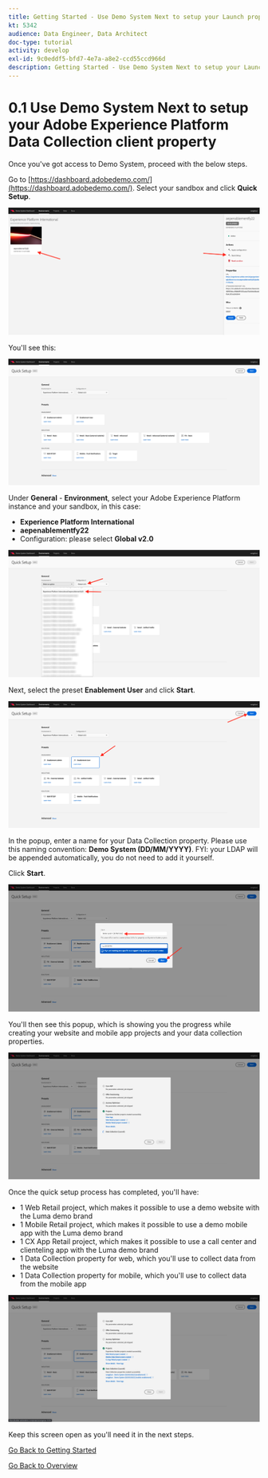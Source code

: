 ```yaml
---
title: Getting Started - Use Demo System Next to setup your Launch property
kt: 5342
audience: Data Engineer, Data Architect
doc-type: tutorial
activity: develop
exl-id: 9c0eddf5-bfd7-4e7a-a8e2-ccd55ccd966d
description: Getting Started - Use Demo System Next to setup your Launch property
---
```


# 0.1 Use Demo System Next to setup your Adobe Experience Platform Data Collection client property

Once you've got access to Demo System, proceed with the below steps.

Go to [https://dashboard.adobedemo.com/](https://dashboard.adobedemo.com/). Select your sandbox and click **Quick Setup**.

![DSN](images/dsnh1.png)

You'll see this:

![DSN](images/dsnhome.png)

Under **General** - **Environment**, select your Adobe Experience Platform instance and your sandbox, in this case:

* **Experience Platform International**
* **aepenablementfy22**
* Configuration: please select **Global v2.0**

![DSN](images/dsn1.png)

Next, select the preset **Enablement User** and click **Start**.

![DSN](images/dsn2.png)

In the popup, enter a name for your Data Collection property. Please use this naming convention: **Demo System (DD/MM/YYYY)**. FYI: your LDAP will be appended automatically, you do not need to add it yourself.

Click **Start**.

![DSN](images/dsn3.png)

You'll then see this popup, which is showing you the progress while creating your website and mobile app projects and your data collection properties.

![DSN](images/dsn4.png)

Once the quick setup process has completed, you'll have:

* 1 Web Retail project, which makes it possible to use a demo website with the Luma demo brand
* 1 Mobile Retail project, which makes it possible to use a demo mobile app with the Luma demo brand
* 1 CX App Retail project, which makes it possible to use a call center and clienteling app with the Luma demo brand
* 1 Data Collection property for web, which you'll use to collect data from the website
* 1 Data Collection property for mobile, which you'll use to collect data from the mobile app

![DSN](images/dsn5.png)

Keep this screen open as you'll need it in the next steps.

[Go Back to Getting Started](getting-started.md)

[Go Back to Overview](./)
